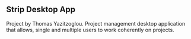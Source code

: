 ## Strip Desktop App

Project by Thomas Yazitzoglou.
Project management desktop application that allows, single and multiple users to work coherently on projects.